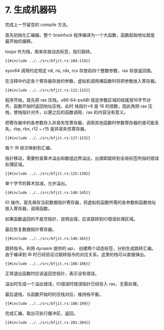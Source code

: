 # 7. 生成机器码

完成上一节留空的 compile 方法。

首先初始化汇编器。整个 brainfuck 程序编译为一个大函数，函数起始地址就是最开始的偏移。

loops 作为栈，用来存放动态标签，指引跳转。

```rust,noplaypen
{{#include ../../src/bfjit.rs:104:110}}
```

sysv64 调用约定规定 rdi, rsi, rdx, rcx 存放前四个整数参数，rax 存放返回值。

在注释中约定各个寄存器存放的参数，虚拟机调用裸函数时将把参数放入寄存器。

```rust,noplaypen
{{#include ../../src/bfjit.rs:112:115}}
```

程序开始，首先把 rax 压栈。x86-64-psABI 规定参数区域的结尾按16字节对齐。函数开始时返回地址压栈，此时 栈指针+8 是 16 的倍数，因此再把 rax 压栈，使栈指针对齐，以便之后的函数调用，rax 的内容没有意义。

把寄存器中的各参数存入非易失性寄存器，调用其他函数时参数寄存器的值可能丢失。rbp, rbx, r12 ~ r15 是非易失性寄存器。

```rust,noplaypen
{{#include ../../src/bfjit.rs:117:123}}
```

每个 IR 依次映射到汇编。

指针移动，需要检查算术溢出和数组边界溢出，出错即跳转到全局标签所指的错误处理区域。

```rust,noplaypen
{{#include ../../src/bfjit.rs:125:139}}
```

单个字节的算术加减，允许溢出。

```rust,noplaypen
{{#include ../../src/bfjit.rs:140:145}}
```

IO 操作。首先保存当前数据指针寄存器，将虚拟机函数所需的各参数和函数地址放入寄存器，调用函数。

如果函数返回的不是空指针，说明出错，应该跳转到IO错误处理区域。

最后恢复数据指针寄存器。

```rust,noplaypen
{{#include ../../src/bfjit.rs:146:165}}
```

跳转指令。利用 dynasm 提供的 api， 创建两个动态标签，分别生成跳转汇编。由于编译到 IR 时已经验证过跳转指令的对应关系，这里的栈可以直接弹出。

```rust,noplaypen
{{#include ../../src/bfjit.rs:166:186}}
```

正常退出函数时应该返回空指针，表示没有错误。

溢出时生成一个溢出错误，IO错误时错误指针已经存入 rax，无需处理。

最后退栈，与函数开始时的压栈对应，维持栈平衡。

```rust,noplaypen
{{#include ../../src/bfjit.rs:188:199}}
```

完成汇编，取出可执行缓冲区，返回。

```rust,noplaypen
{{#include ../../src/bfjit.rs:201:204}}
```

